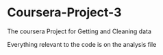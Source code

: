 # Coursera-Project-3
The coursera Project for Getting and Cleaning data

Everything relevant to the code is on the analysis file

